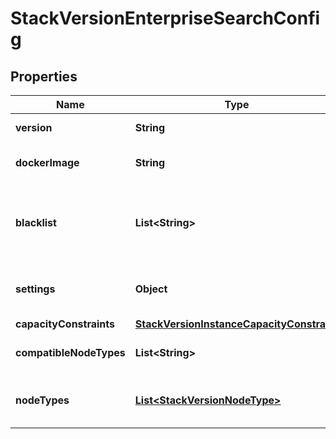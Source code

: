 # StackVersionEnterpriseSearchConfig

## Properties
Name | Type | Description | Notes
------------ | ------------- | ------------- | -------------
**version** | **String** | Version of EnterpriseSearch |  [optional]
**dockerImage** | **String** | Docker image for the EnterpriseSearch | 
**blacklist** | **List&lt;String&gt;** | List of configuration options that cannot be overridden by user settings | 
**settings** | **Object** | Settings that are applied to all nodes of this type |  [optional]
**capacityConstraints** | [**StackVersionInstanceCapacityConstraint**](StackVersionInstanceCapacityConstraint.md) |  |  [optional]
**compatibleNodeTypes** | **List&lt;String&gt;** | Node types that are compatible with this one |  [optional]
**nodeTypes** | [**List&lt;StackVersionNodeType&gt;**](StackVersionNodeType.md) | Node types that are supported by this stack version |  [optional]
